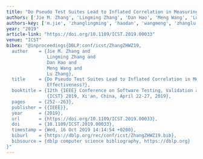 ```yaml
---
title: "Do Pseudo Test Suites Lead to Inflated Correlation in Measuring Test Effectiveness?"
authors: ['Jie M. Zhang', 'Lingming Zhang', 'Dan Hao', 'Meng Wang', 'Lu Zhang']
authors-key: ['m.jie', 'zhanglingming', 'haodan', 'wangmeng', 'zhanglu']
year: "2019"
article-link: "https://doi.org/10.1109/ICST.2019.00033"
venue: "ICST"
bibex: "@inproceedings{DBLP:conf/icst/ZhangZHWZ19,
  author    = {Jie M. Zhang and
               Lingming Zhang and
               Dan Hao and
               Meng Wang and
               Lu Zhang},
  title     = {Do Pseudo Test Suites Lead to Inflated Correlation in Measuring Test
               Effectiveness?},
  booktitle = {12th {IEEE} Conference on Software Testing, Validation and Verification,
               {ICST} 2019, Xi'an, China, April 22-27, 2019},
  pages     = {252--263},
  publisher = {{IEEE}},
  year      = {2019},
  url       = {https://doi.org/10.1109/ICST.2019.00033},
  doi       = {10.1109/ICST.2019.00033},
  timestamp = {Wed, 16 Oct 2019 14:14:54 +0200},
  biburl    = {https://dblp.org/rec/conf/icst/ZhangZHWZ19.bib},
  bibsource = {dblp computer science bibliography, https://dblp.org}
}"
---
```

